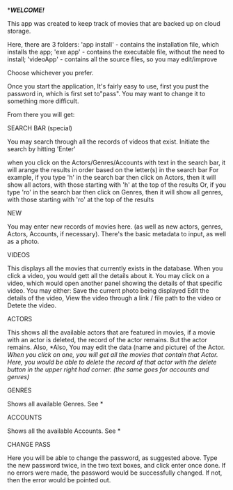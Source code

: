 **************************WELCOME!*************************

This app was created to keep track of movies that are backed up on cloud storage.

Here, there are 3 folders: 
'app install' - contains the installation file, which installs the app;
'exe app' - contains the executable file, without the need to install;
'videoApp' - contains all the source files, so you may edit/improve

Choose whichever you prefer.

Once you start the application, It's fairly easy to use, first you pust the password in, which is first set to"pass". 
You may want to change it to something more difficult.

From there you will get:

SEARCH BAR (special)

You may search through all the records of videos that exist. Initiate the search by
hitting 'Enter'

when you click on the Actors/Genres/Accounts with text in the search bar, it will arange the results in order based on the letter(s) in the search bar
For example, if you type 'h' in the search bar then click on Actors, then it will show all actors, with those starting with 'h' at the top of the results
Or, if you type 'ro' in the search bar then click on Genres, then it will show all genres, with those starting with 'ro' at the top of the results

NEW

You may enter new records of movies here. (as well as new actors, genres, Actors, Accounts, 
if necessary). There's the basic metadata to input, as well as a photo.

VIDEOS

This displays all the movies that currently exists in the database. When you click
a video, you would gett all the details about it.
You may click on a video, which would open another panel showing the details of
that specific video. You may either: 
Save the current photo being displayed
Edit the details of the video, 
View the video through a link / file path to the video
or Detete the video.

ACTORS

This shows all the available actors that are featured in movies, if a movie with an 
actor is deleted, the record of the actor remains. But the actor remains. Also, 
*Also, You may edit the data (name and picture) of the Actor.
*When you click on one, you will get all the movies that contain that Actor. Here, 
you would be able to delete the record of that actor with the delete button in the 
upper right had corner.
(the same goes for accounts and genres)*

GENRES

Shows all available Genres. See *

ACCOUNTS

Shows all the available Accounts. See *

CHANGE PASS

Here you will be able to change the password, as suggested above. 
Type the new password twice, in the two text boxes, and click enter once done. 
If no errors were made, the password would be successfully changed.
If not, then the error would be pointed out.


